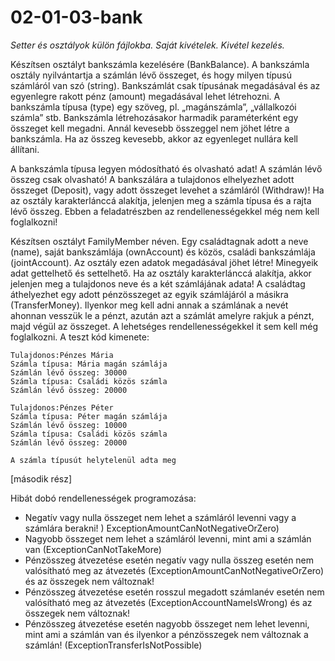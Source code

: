# 02-01-03-bank
*Setter és osztályok külön fájlokba. Saját kivételek. Kivétel kezelés.*

Készítsen osztályt bankszámla kezelésére (BankBalance). A bankszámla osztály nyilvántartja a számlán lévő összeget, és hogy milyen típusú számláról van szó (string). Bankszámlát csak típusának megadásával és az egyenlegre rakott pénz (amount) megadásával lehet létrehozni. A bankszámla típusa (type) egy szöveg, pl. „magánszámla”, „vállalkozói számla” stb. Bankszámla létrehozásakor harmadik paraméterként egy összeget kell megadni. Annál kevesebb összeggel nem jöhet létre a bankszámla. Ha az összeg kevesebb, akkor az egyenleget nullára kell állítani.

A bankszámla típusa legyen módosítható és olvasható adat! A számlán lévő összeg csak olvasható! A bankszálára a tulajdonos elhelyezhet adott összeget (Deposit), vagy adott összeget levehet a számláról (Withdraw)! Ha az osztály karakterlánccá alakítja, jelenjen meg a számla típusa és a rajta lévő összeg. Ebben a feladatrészben az rendellenességekkel még nem kell foglalkozni!

Készítsen osztályt FamilyMember néven. Egy családtagnak adott a neve (name), saját bankszámlája (ownAccount) és közös, családi bankszámlája (jointAccount). Az osztály ezen adatok megadásával jöhet létre! Minegyeik adat gettelhető és settelhető. Ha az osztály karakterlánccá alakítja, akkor jelenjen meg a tulajdonos neve és a két számlájának adata! A családtag áthelyezhet egy adott pénzösszeget az egyik számlájáról a másikra (TransferMoney). Ilyenkor meg kell adni annak a számlának a nevét ahonnan vesszük le a pénzt, azután azt a számlát amelyre rakjuk a pénzt, majd végül az összeget. A lehetséges rendellenességekkel it sem kell még foglalkozni.
A teszt kód kimenete:
```
Tulajdonos:Pénzes Mária
Számla típusa: Mária magán számlája
Számlán lévő összeg: 30000
Számla típusa: Családi közös számla
Számlán lévő összeg: 20000

Tulajdonos:Pénzes Péter
Számla típusa: Péter magán számlája
Számlán lévő összeg: 10000
Számla típusa: Családi közös számla
Számlán lévő összeg: 20000

A számla típusút helytelenül adta meg
```
[második rész]


Hibát dobó rendellenességek programozása:
 -	Negatív vagy nulla összeget nem lehet a számláról levenni vagy a számlára berakni! ) ExceptionAmountCanNotNegativeOrZero)
 -	Nagyobb összeget nem lehet a számláról levenni, mint ami a számlán van (ExceptionCanNotTakeMore)
 -	Pénzösszeg átvezetése esetén negatív vagy nulla összeg esetén nem valósítható meg az átvezetés (ExceptionAmountCanNotNegativeOrZero) és az összegek nem változnak!
 -	Pénzösszeg átvezetése esetén rosszul megadott számlanév esetén nem valósítható meg az átvezetés (ExceptionAccountNameIsWrong) és az összegek nem változnak!
 -	Pénzösszeg átvezetése esetén nagyobb összeget nem lehet levenni, mint ami a számlán van és ilyenkor a pénzösszegek nem változnak a számlán! (ExceptionTransferIsNotPossible)


